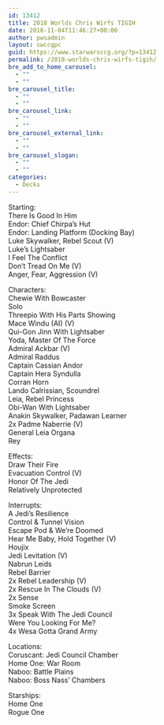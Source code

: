 ```yaml
---
id: 13412
title: 2018 Worlds Chris Wirfs TIGIH
date: 2018-11-04T11:46:27+00:00
author: pwsadmin
layout: swccgpc
guid: https://www.starwarsccg.org/?p=13412
permalink: /2018-worlds-chris-wirfs-tigih/
bre_add_to_home_carousel:
  - ""
  - ""
bre_carousel_title:
  - ""
  - ""
bre_carousel_link:
  - ""
  - ""
bre_carousel_external_link:
  - ""
  - ""
bre_carousel_slogan:
  - ""
  - ""
categories:
  - Decks
---
```

Starting:  
There Is Good In Him  
Endor: Chief Chirpa&#8217;s Hut  
Endor: Landing Platform (Docking Bay)  
Luke Skywalker, Rebel Scout (V)  
Luke&#8217;s Lightsaber  
I Feel The Conflict  
Don&#8217;t Tread On Me (V)  
Anger, Fear, Aggression (V)

Characters:  
Chewie With Bowcaster  
Solo  
Threepio With His Parts Showing  
Mace Windu (AI) (V)  
Qui-Gon Jinn With Lightsaber  
Yoda, Master Of The Force  
Admiral Ackbar (V)  
Admiral Raddus  
Captain Cassian Andor  
Captain Hera Syndulla  
Corran Horn  
Lando Calrissian, Scoundrel  
Leia, Rebel Princess  
Obi-Wan With Lightsaber  
Anakin Skywalker, Padawan Learner  
2x Padme Naberrie (V)  
General Leia Organa  
Rey

Effects:  
Draw Their Fire  
Evacuation Control (V)  
Honor Of The Jedi  
Relatively Unprotected

Interrupts:  
A Jedi&#8217;s Resilience  
Control & Tunnel Vision  
Escape Pod & We&#8217;re Doomed  
Hear Me Baby, Hold Together (V)  
Houjix  
Jedi Levitation (V)  
Nabrun Leids  
Rebel Barrier  
2x Rebel Leadership (V)  
2x Rescue In The Clouds (V)  
2x Sense  
Smoke Screen  
3x Speak With The Jedi Council  
Were You Looking For Me?  
4x Wesa Gotta Grand Army

Locations:  
Coruscant: Jedi Council Chamber  
Home One: War Room  
Naboo: Battle Plains  
Naboo: Boss Nass&#8217; Chambers

Starships:  
Home One  
Rogue One